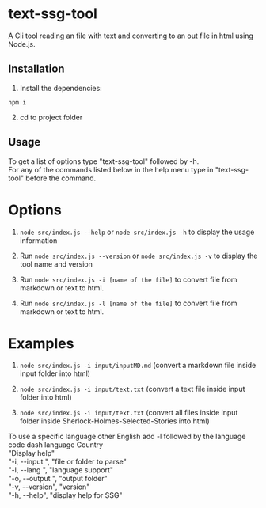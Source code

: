 # text-ssg-tool

A Cli tool reading an file with text and converting to an out file in html using Node.js.

## Installation

1. Install the dependencies:

```
npm i
```

2. cd to project folder

## Usage

To get a list of options type "text-ssg-tool" followed by -h.</br>
For any of the commands listed below in the help menu type in "text-ssg-tool" before the command.</br>

# Options

1. `node src/index.js --help` or `node src/index.js -h` to display the usage information

2. Run `node src/index.js --version` or `node src/index.js -v` to display the tool name and version

3. Run `node src/index.js -i [name of the file]` to convert file from markdown or text to html.

4. Run `node src/index.js -l [name of the file]` to convert file from markdown or text to html.

# Examples

1. `node src/index.js -i input/inputMD.md` (convert a markdown file inside input folder into html)

2. `node src/index.js -i input/text.txt` (convert a text file inside input folder into html)

3. `node src/index.js -i input/text.txt` (convert all files inside input folder inside Sherlock-Holmes-Selected-Stories into html)

To use a specific language other English add -l followed by the language code dash language Country</br>
"Display help"</br>
"-i, --input <input-file>", "file or folder to parse"</br>
"-l, --lang <laguage>", "language support"</br>
"-o, --output <output-folder>", "output folder"</br>
"-v, --version", "version"</br>
"-h, --help", "display help for SSG"</br>
